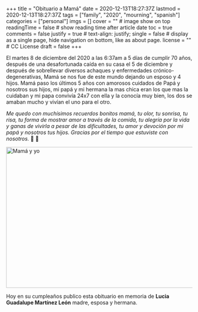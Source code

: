 +++
title = "Obituario a Mamá"
date = 2020-12-13T18:27:37Z
lastmod = 2020-12-13T18:27:37Z
tags = ["family", "2020", "mourning", "spanish"]
categories = ["personal"]
imgs = []
cover = ""  # image show on top
readingTime = false  # show reading time after article date
toc = true
comments = false
justify = true  # text-align: justify;
single = false  # display as a single page, hide navigation on bottom, like as about page.
license = ""  # CC License
draft = false
+++

El martes 8 de diciembre del 2020 a las 6:37am a 5 días de cumplir 70 años, después de una desafortunada caída en su casa el 5 de diciembre y después de sobrellevar diversos achaques y enfermedades crónico-degenerativas, Mamá se nos fue de este mundo dejando un esposo y 4 hijos. Mamá paso los últimos 5 años con amorosos cuidados de Papá y nosotros sus hijos, mi papá y mi hermana la mas chica eran los que mas la cuidaban y mi papa convivía 24x7 con ella y la conocía muy bien, los dos se amaban mucho y vivían el uno para el otro.

_Me quedo con muchísimos recuerdos bonitos mamá, tu olor, tu sonrisa, tu risa, tu forma de mostrar amor a través de la comida, tu alegría por la vida y ganas de vivirla a pesar de las dificultades, tu amor y devoción por mi papá y nosotros tus hijos. Gracias por el tiempo que estuviste con nosotros._ :older_woman: :black_heart:

<img src="https://live.staticflickr.com/65535/50714973033_166371e69e_z.jpg" width="640" height="380" alt="Mamá y yo">

Hoy en su cumpleaños publico esta obituario en memoria de **Lucia Guadalupe Martínez León** madre, esposa y hermana.
